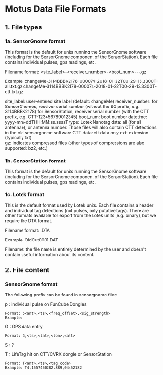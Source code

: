 # Motus Data File Formats #

## 1. File types ##

### 1a. SensorGnome format ###

This format is the default for units running the SensorGnome software (including for the SensorGnome component of the SensorStation). Each file contains individual pulses, gps readings, etc.

Filename format: <site_label>-<receiver_number>-<boot_num>-<datetime>-<type>-<ext>.gz

Example:	changeMe-3114BBBK2178-000074-2018-01-22T00-29-13.3300T-all.txt.gz
			changeMe-3114BBBK2178-000074-2018-01-22T00-29-13.3300T-ctt.txt.gz

site_label: user-entered site label (default: changeMe)
receiver_number: for SensorGnomes, receiver serial number (without the SG prefix, e.g. 3114BBBK2178)
				 for SensorStation, receiver serial number (with the CTT prefix, e.g. CTT-123456789012345)
boot_num: boot number
datetime: yyyy-mm-ddTHH:MM:ss.ssssT
type: 	Lotek Nanotag data: all (for all antennae), or antenna number. Those files will also contain CTT detections in the old sensorgnome software
		CTT data: ctt data only
ext: extension (typically txt)			
gz: indicates compressed files (other types of compressions are also supported: bz2, etc.)

### 1b. SensorStation format ###

This format is the default for units running the SensorGnome software (including for the SensorGnome component of the SensorStation). Each file contains individual pulses, gps readings, etc.


### 1c. Lotek format ###

This is the default format used by Lotek units. Each file contains a header and individual tag detections (not pulses, only putative tags). There are other formats 
available for export from the Lotek units (e.g. binary), but we require the DTA format.

Filename format: <filename>.DTA

Example: OldCut0001.DAT

Filename: the file name is entirely determined by the user and doesn't contain useful information about its content.

## 2. File content ##

### SensorGnome format ###

The following prefix can be found in sensorgnome files:

p : individual pulse on FunCube Dongles 

	Format: p<ant>,<ts>,<freq_offset>,<sig_strength>
	Example: 

G : GPS data entry 

	Format: G,<ts>,<lat>,<lon>,<alt>
	
S : ?

T : LifeTag hit on CTT/CVRX dongle or SensorStation
	
	Format: T<ant>,<ts>,<tag_code>
	Example: T4,1557450282.889,04452182
	


